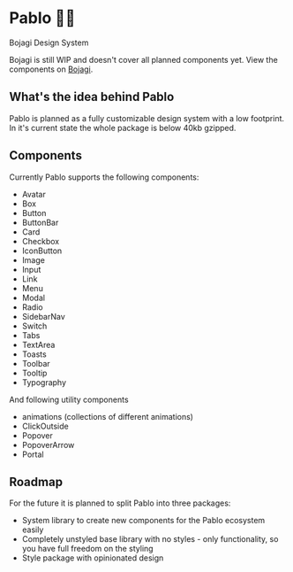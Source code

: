 # Pablo 👨‍🎨

Bojagi Design System

Bojagi is still WIP and doesn't cover all planned components yet.
View the components on [Bojagi](https://bojagi.io/app/github/Bojagi/pablo/).

## What's the idea behind Pablo

Pablo is planned as a fully customizable design system with a low footprint. In it's current state the whole package is below 40kb gzipped.

## Components

Currently Pablo supports the following components:

* Avatar
* Box
* Button
* ButtonBar
* Card
* Checkbox
* IconButton
* Image
* Input
* Link
* Menu
* Modal
* Radio
* SidebarNav
* Switch
* Tabs
* TextArea
* Toasts
* Toolbar
* Tooltip
* Typography

And following utility components
* animations (collections of different animations)
* ClickOutside
* Popover
* PopoverArrow
* Portal

## Roadmap

For the future it is planned to split Pablo into three packages:

* System library to create new components for the Pablo ecosystem easily
* Completely unstyled base library with no styles - only functionality, so you have full freedom on the styling
* Style package with opinionated design
